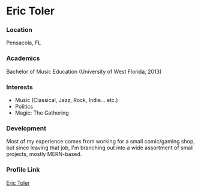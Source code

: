 # Eric Toler

### Location

Pensacola, FL

### Academics

Bachelor of Music Education (University of West Florida, 2013)

### Interests

- Music (Classical, Jazz, Rock, Indie... etc.)
- Politics
- Magic: The Gathering

### Development

Most of my experience comes from working for a small comic/gaming shop, but since leaving that job, I'm branching out into a wide assortment of small projects, mostly MERN-based.

### Profile Link

[Eric Toler](https://www.github.com/etoler1841)